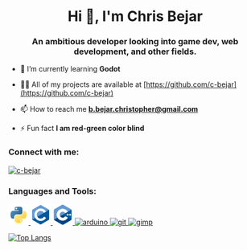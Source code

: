<h1 align="center">Hi 👋, I'm Chris Bejar</h1>
<h3 align="center">An ambitious developer looking into game dev, web development, and other fields.</h3>

- 🌱 I’m currently learning **Godot**

- 👨‍💻 All of my projects are available at [https://github.com/c-bejar](https://github.com/c-bejar)

- 📫 How to reach me **b.bejar.christopher@gmail.com**

- ⚡ Fun fact **I am red-green color blind**

<h3 align="left">Connect with me:</h3>
<p align="left">
<a href="https://linkedin.com/in/c-bejar" target="blank"><img align="center" src="https://raw.githubusercontent.com/rahuldkjain/github-profile-readme-generator/master/src/images/icons/Social/linked-in-alt.svg" alt="c-bejar" height="30" width="40" /></a>
</p>

<h3 align="left">Languages and Tools:</h3>
<p align="left">
  <a href="https://www.python.org" target="_blank" rel="noreferrer"> <img src="https://raw.githubusercontent.com/devicons/devicon/master/icons/python/python-original.svg" alt="python" width="40" height="40"/> </a>
  <a href="https://www.cprogramming.com/" target="_blank" rel="noreferrer"> <img src="https://raw.githubusercontent.com/devicons/devicon/master/icons/c/c-original.svg" alt="c" width="40" height="40"/> </a>
  <a href="https://www.w3schools.com/cpp/" target="_blank" rel="noreferrer"> <img src="https://raw.githubusercontent.com/devicons/devicon/master/icons/cplusplus/cplusplus-original.svg" alt="cplusplus" width="40" height="40"/> </a>
  <a href="https://www.arduino.cc/" target="_blank" rel="noreferrer"> <img src="https://cdn.worldvectorlogo.com/logos/arduino-1.svg" alt="arduino" width="40" height="40"/> </a>
  <a href="https://git-scm.com/" target="_blank" rel="noreferrer"> <img src="https://www.vectorlogo.zone/logos/git-scm/git-scm-icon.svg" alt="git" width="40" height="40"/> </a>
  <a href="https://www.gimp.org/" target="_blank" rel="noreferrer"> <img src="https://www.vectorlogo.zone/logos/gimp/gimp-icon.svg" alt="gimp" width="40" height="40"/> </a>
  <!--<a href="https://godotengine.org/" target="_blank" rel="noreferrer"> <img src="https://www.vectorlogo.zone/logos/godotengine/godotengine-icon.svg" alt="godot" width="40" height="40"/> </a> -->
</p>

[![Top Langs](https://github-readme-stats.vercel.app/api/top-langs/?username=c-bejar&theme=chartreuse-dark&layout=compact)](https://github.com/c-bejar/github-readme-stats)
